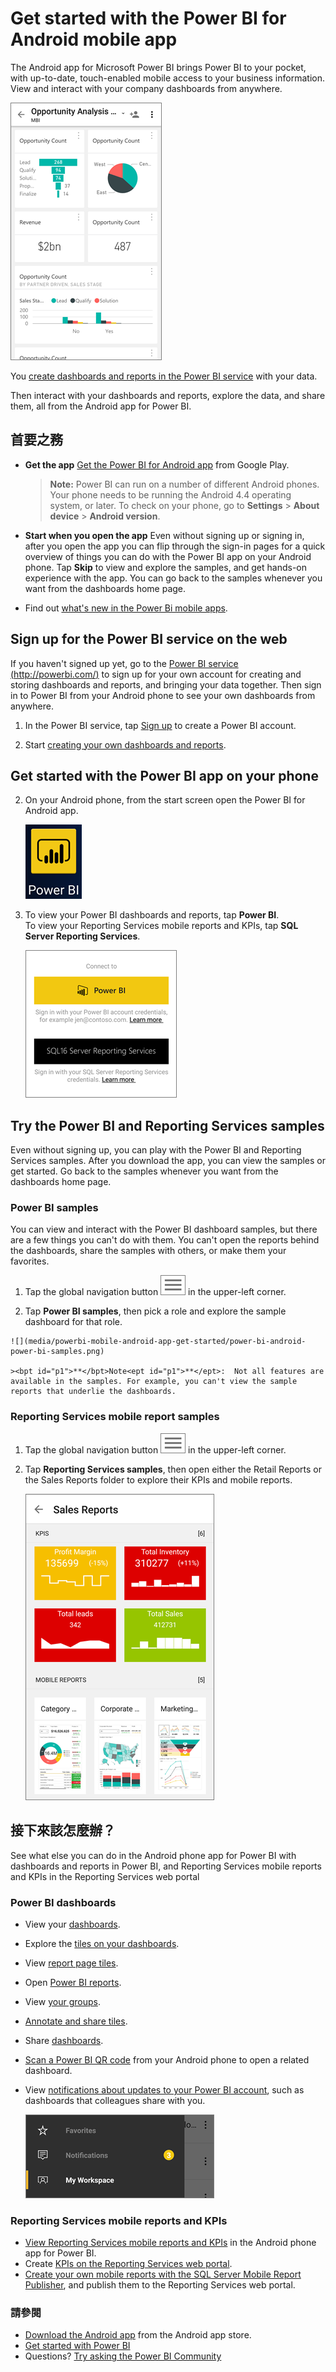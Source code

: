 <properties 
   pageTitle="Get started with the Power BI for Android mobile app"
   description="The Android mobile app for Microsoft Power BI brings Power BI to your pocket, with up-to-date, touch-enabled mobile access to business information."
   services="powerbi" 
   documentationCenter="" 
   authors="maggiesMSFT" 
   manager="mblythe" 
   backup=""
   editor=""
   tags=""
   qualityFocus="monitoring"
   qualityDate="05/18/2016"/>
 
<tags
   ms.service="powerbi"
   ms.devlang="NA"
   ms.topic="article"
   ms.tgt_pltfrm="NA"
   ms.workload="powerbi"
   ms.date="09/30/2016"
   ms.author="maggies"/>

# Get started with the Power BI for Android mobile app

The Android app for Microsoft Power BI brings Power BI to your pocket, with up-to-date, touch-enabled mobile access to your business information. View and interact with your company dashboards from anywhere.

![](media/powerbi-mobile-android-app-get-started/power-bi-android-dashboard-optimized.png)

You <bpt id="p1">[</bpt>create dashboards and reports in the Power BI service<ept id="p1">](powerbi-service-get-started.md)</ept> with your data. 

Then interact with your dashboards and reports, explore the data, and share them, all from the Android app for Power BI.

## 首要之務

-   <bpt id="p1">**</bpt>Get the app<ept id="p1">**</ept>  <bpt id="p2">[</bpt>Get the Power BI for Android app<ept id="p2">](http://go.microsoft.com/fwlink/?LinkID=544867)</ept> from Google Play.

    ><bpt id="p1">**</bpt>Note:<ept id="p1">**</ept> Power BI can run on a number of different Android phones. Your phone needs to be running the Android 4.4 operating system, or later. To check on your phone, go to <bpt id="p1">**</bpt>Settings<ept id="p1">**</ept><ph id="ph1"> &gt; </ph><bpt id="p2">**</bpt>About device<ept id="p2">**</ept><ph id="ph2"> &gt; </ph><bpt id="p3">**</bpt>Android version<ept id="p3">**</ept>. 

-   <bpt id="p1">**</bpt>Start when you open the app<ept id="p1">**</ept>    Even without signing up or signing in, after you open the app you can flip through the sign-in pages for a quick overview of things you can do with the Power BI app on your Android phone. Tap <bpt id="p1">**</bpt>Skip<ept id="p1">**</ept> to view and explore the samples, and get hands-on experience with the app. You can go back to the samples whenever you want from the dashboards home page.

-   Find out <bpt id="p1">[</bpt>what's new in the Power Bi mobile apps<ept id="p1">](powerbi-mobile-whats-new-in-the-mobile-apps.md)</ept>.

## Sign up for the Power BI service on the web

If you haven't signed up yet, go to the <bpt id="p1">[</bpt>Power BI service (http://powerbi.com/)<ept id="p1">](http://powerbi.com/)</ept> to sign up for your own account for creating and storing dashboards and reports, and bringing your data together. Then sign in to Power BI from your Android phone to see your own dashboards from anywhere.

1.  In the Power BI service, tap <bpt id="p1">[</bpt>Sign up<ept id="p1">](http://go.microsoft.com/fwlink/?LinkID=513879)</ept> to create a Power BI account.

2.   Start <bpt id="p1">[</bpt>creating your own dashboards and reports<ept id="p1">](powerbi-service-get-started.md)</ept>.

## Get started with the Power BI app on your phone

2.  On your Android phone, from the start screen open the Power BI for Android app.

    ![](media/powerbi-mobile-android-app-get-started/power-bi-logo-android.png)

3.  To view your Power BI dashboards and reports, tap <bpt id="p1">**</bpt>Power BI<ept id="p1">**</ept>.  
   To view your Reporting Services mobile reports and KPIs, tap <bpt id="p1">**</bpt>SQL Server Reporting Services<ept id="p1">**</ept>.

    ![](media/powerbi-mobile-android-app-get-started/power-bi-android-connect.png)

## Try the Power BI and Reporting Services samples  
Even without signing up, you can play with the Power BI and Reporting Services samples. After you download the app, you can view the samples or get started. Go back to the samples whenever you want from the dashboards home page.

### Power BI samples

You can view and interact with the Power BI dashboard samples, but there are a few things you can't do with them. You can't open the reports behind the dashboards, share the samples with others, or make them your favorites.

1.   Tap the global navigation button <ph id="ph1">![](media/powerbi-mobile-android-app-get-started/power-bi-android-options-icon.png)</ph> in the upper-left corner.
  
2.   Tap <bpt id="p1">**</bpt>Power BI samples<ept id="p1">**</ept>, then pick a role and explore the sample dashboard for that role.  

    ![](media/powerbi-mobile-android-app-get-started/power-bi-android-power-bi-samples.png)

    ><bpt id="p1">**</bpt>Note<ept id="p1">**</ept>:  Not all features are available in the samples. For example, you can't view the sample reports that underlie the dashboards. 

### Reporting Services mobile report samples

1.   Tap the global navigation button <ph id="ph1">![](media/powerbi-mobile-android-app-get-started/power-bi-android-options-icon.png)</ph> in the upper-left corner.

2.  Tap <bpt id="p1">**</bpt>Reporting Services samples<ept id="p1">**</ept>, then open either the Retail Reports or the Sales Reports folder to explore their KPIs and mobile reports.

    ![](media/powerbi-mobile-android-app-get-started/power-bi-android-reporting-services-samples.png)

## 接下來該怎麼辦？

See what else you can do in the Android phone app for Power BI with dashboards and reports in Power BI, and Reporting Services mobile reports and KPIs in the Reporting Services web portal

### Power BI dashboards

-   View your <bpt id="p1">[</bpt>dashboards<ept id="p1">](powerbi-mobile-dashboards-in-the-android-app.md)</ept>.
-   Explore the <bpt id="p1">[</bpt>tiles on your dashboards<ept id="p1">](powerbi-mobile-tiles-in-the-android-app.md)</ept>.
-   View <bpt id="p1">[</bpt>report page tiles<ept id="p1">](powerbi-mobile-report-page-tiles-in-the-android-app.md)</ept>.
-   Open <bpt id="p1">[</bpt>Power BI reports<ept id="p1">](powerbi-mobile-reports-in-the-android-app.md)</ept>.
-   View <bpt id="p1">[</bpt>your groups<ept id="p1">](powerbi-mobile-groups-in-the-android-app.md)</ept>.
-   <bpt id="p1">[</bpt>Annotate and share tiles<ept id="p1">](powerbi-mobile-annotate-and-share-a-tile-from-the-android-app.md)</ept>.
-   Share <bpt id="p1">[</bpt>dashboards<ept id="p1">](powerbi-mobile-share-a-dashboard-from-the-android-app.md)</ept>.
-   <bpt id="p1">[</bpt>Scan a Power BI QR code<ept id="p1">](powerbi-mobile-qr-code-for-tile.md)</ept> from your Android phone to open a related dashboard. 
-   View <bpt id="p1">[</bpt>notifications about updates to your Power BI account<ept id="p1">](powerbi-mobile-notification-center.md)</ept>, such as dashboards that colleagues share with you.

    ![](media/powerbi-mobile-android-app-get-started/power-bi-android-notifications.png)

### Reporting Services mobile reports and KPIs

- <bpt id="p1">[</bpt>View Reporting Services mobile reports and KPIs<ept id="p1">](powerbi-mobile-android-kpis-mobile-reports.md)</ept> in the Android phone app for Power BI.
- Create <bpt id="p1">[</bpt>KPIs on the Reporting Services web portal<ept id="p1">](https://msdn.microsoft.com/library/mt683632.aspx)</ept>.
- <bpt id="p1">[</bpt>Create your own mobile reports with the SQL Server Mobile Report Publisher<ept id="p1">](https://msdn.microsoft.com/library/mt652547.aspx)</ept>, and publish them to the Reporting Services web portal.

### 請參閱

-  <bpt id="p1">[</bpt>Download the Android app<ept id="p1">](http://go.microsoft.com/fwlink/?LinkID=544867)</ept> from the Android app store.
-  [Get started with Power BI](powerbi-service-get-started.md)
- Questions? [Try asking the Power BI Community](http://community.powerbi.com/)
